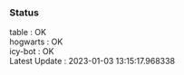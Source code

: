 ### Status


table : OK  
hogwarts : OK  
icy-bot : OK  
Latest Update : 2023-01-03 13:15:17.968338
